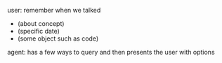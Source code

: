 user: remember when we talked

- (about concept)
- (specific date)
- (some object such as code)

agent: has a few ways to query and then presents the user with options




